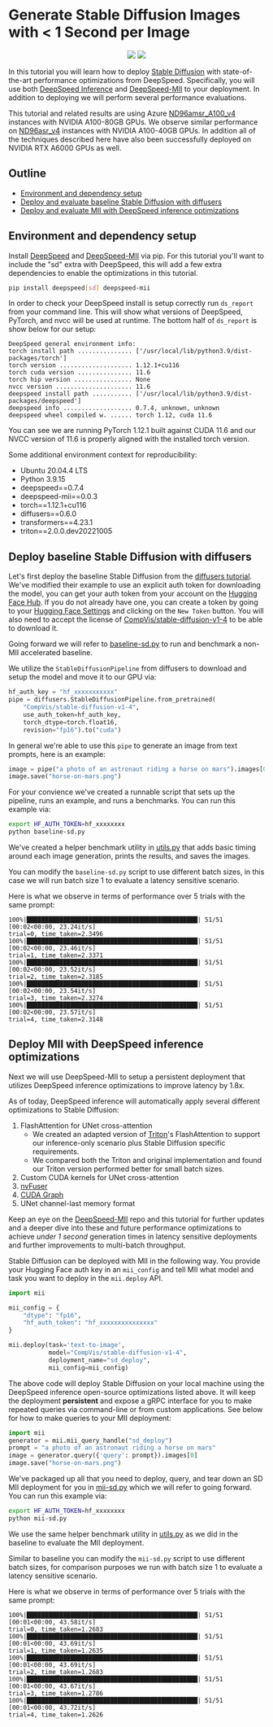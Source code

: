 # Generate Stable Diffusion Images with < 1 Second per Image

<div align="center">
 <img src="../../docs/images/sd-hero.png#gh-light-mode-only">
 <img src="../../docs/images/sd-hero-dark.png#gh-dark-mode-only">
</div>

In this tutorial you will learn how to deploy [Stable Diffusion](https://huggingface.co/CompVis/stable-diffusion-v1-4) with state-of-the-art performance optimizations from DeepSpeed. Specifically, you will use both [DeepSpeed Inference](https://github.com/microsoft/deepspeed) and [DeepSpeed-MII](https://github.com/microsoft/deepspeed-mii) to your deployment. In addition to deploying we will perform several performance evaluations.

This tutorial and related results are using Azure [ND96amsr\_A100\_v4](https://learn.microsoft.com/en-us/azure/virtual-machines/nda100-v4-series) instances with NVIDIA A100-80GB GPUs. We observe similar performance on [ND96asr\_v4](https://learn.microsoft.com/en-us/azure/virtual-machines/nda100-v4-series) instances with NVIDIA A100-40GB GPUs. In addition all of the techniques described here have also been successfully deployed on NVIDIA RTX A6000 GPUs as well.

## Outline
* [Environment and dependency setup](#environment-setup)
* [Deploy and evaluate baseline Stable Diffusion with diffusers](#deploy-baseline-stable-diffusion-with-diffusers)
* [Deploy and evaluate MII with DeepSpeed inference optimizations](#deploy-mii-with-deepspeed-inference-optimizations)

## Environment and dependency setup

Install [DeepSpeed](https://pypi.org/project/deepspeed/) and [DeepSpeed-MII](https://pypi.org/project/mii/) via pip. For this tutorial you'll want to include the "sd" extra with DeepSpeed, this will add a few extra dependencies to enable the optimizations in this tutorial.

```bash
pip install deepspeed[sd] deepspeed-mii
```

In order to check your DeepSpeed install is setup correctly run `ds_report` from your command line. This will show what versions of DeepSpeed, PyTorch, and nvcc will be used at runtime. The bottom half of `ds_report` is show below for our setup:

```
DeepSpeed general environment info:
torch install path ............... ['/usr/local/lib/python3.9/dist-packages/torch']
torch version .................... 1.12.1+cu116
torch cuda version ............... 11.6
torch hip version ................ None
nvcc version ..................... 11.6
deepspeed install path ........... ['/usr/local/lib/python3.9/dist-packages/deepspeed']
deepspeed info ................... 0.7.4, unknown, unknown
deepspeed wheel compiled w. ...... torch 1.12, cuda 11.6
```

You can see we are running PyTorch 1.12.1 built against CUDA 11.6 and our NVCC version of 11.6 is properly aligned with the installed torch version.

Some additional environment context for reproducibility:
* Ubuntu 20.04.4 LTS
* Python 3.9.15
* deepspeed==0.7.4
* deepspeed-mii==0.0.3
* torch==1.12.1+cu116
* diffusers==0.6.0
* transformers==4.23.1
* triton==2.0.0.dev20221005

## Deploy baseline Stable Diffusion with diffusers

Let's first deploy the baseline Stable Diffusion from the [diffusers tutorial](https://github.com/huggingface/diffusers#text-to-image-generation-with-stable-diffusion). We've modified their example to use an explicit auth token for downloading the model, you can get your auth token from your account on the [Hugging Face Hub](https://huggingface.co/settings/tokens). If you do not already have one, you can create a token by going to your [Hugging Face Settings](https://huggingface.co/settings/tokens) and clicking on the `New Token` button. You will also need to accept the license of [CompVis/stable-diffusion-v1-4](https://huggingface.co/CompVis/stable-diffusion-v1-4) to be able to download it.

Going forward we will refer to [baseline-sd.py]() to run and benchmark a non-MII accelerated baseline.

We utilize the `StableDiffusionPipeline` from diffusers to download and setup the model and move it to our GPU via:

```python
hf_auth_key = "hf_xxxxxxxxxxx"
pipe = diffusers.StableDiffusionPipeline.from_pretrained(
    "CompVis/stable-diffusion-v1-4",
    use_auth_token=hf_auth_key,
    torch_dtype=torch.float16,
    revision="fp16").to("cuda")
```

In general we're able to use this `pipe` to generate an image from text prompts, here is an example:

```python
image = pipe("a photo of an astronaut riding a horse on mars").images[0]
image.save("horse-on-mars.png")
```

For your convience we've created a runnable script that sets up the pipeline, runs an example, and runs a benchmarks. You can run this example via:

```bash
export HF_AUTH_TOKEN=hf_xxxxxxxx
python baseline-sd.py
```

We've created a helper benchmark utility in [utils.py]() that adds basic timing around each image generation, prints the results, and saves the images.

You can modify the `baseline-sd.py` script to use different batch sizes, in this case we will run batch size 1 to evaluate a latency sensitive scenario.

Here is what we observe in terms of performance over 5 trials with the same prompt:

```
100%|███████████████████████████████████████████████| 51/51 [00:02<00:00, 23.24it/s]
trial=0, time_taken=2.3496
100%|███████████████████████████████████████████████| 51/51 [00:02<00:00, 23.46it/s]
trial=1, time_taken=2.3371
100%|███████████████████████████████████████████████| 51/51 [00:02<00:00, 23.52it/s]
trial=2, time_taken=2.3185
100%|███████████████████████████████████████████████| 51/51 [00:02<00:00, 23.54it/s]
trial=3, time_taken=2.3274
100%|███████████████████████████████████████████████| 51/51 [00:02<00:00, 23.57it/s]
trial=4, time_taken=2.3148
```

## Deploy MII with DeepSpeed inference optimizations

Next we will use DeepSpeed-MII to setup a persistent deployment that utilizes DeepSpeed inference optimizations to improve latency by 1.8x.

As of today, DeepSpeed inference will automatically apply several different optimizations to Stable Diffusion:

1. FlashAttention for UNet cross-attention
    * We created an adapted version of [Triton](https://github.com/openai/triton)'s FlashAttention to support our inference-only scenario plus Stable Diffusion specific requirements.
    * We compared both the Triton and original implementation and found our Triton version performed better for small batch sizes.
2. Custom CUDA kernels for UNet cross-attention
3. [nvFuser](https://pytorch.org/blog/introducing-nvfuser-a-deep-learning-compiler-for-pytorch/)
4. [CUDA Graph](https://developer.nvidia.com/blog/cuda-graphs/)
5. UNet channel-last memory format

Keep an eye on the [DeepSpeed-MII](https://github.com/microsoft/deepspeed-mii) repo and this tutorial for further updates and a deeper dive into these and future performance optimizations to achieve *under 1 second* generation times in latency sensitive deployments and further improvements to multi-batch throughput.

Stable Diffusion can be deployed with MII in the following way. You provide your Hugging Face auth key in an `mii_config` and tell MII what model and task you want to deploy in the `mii.deploy` API.

```python
import mii

mii_config = {
    "dtype": "fp16",
    "hf_auth_token": "hf_xxxxxxxxxxxxxxx"
}

mii.deploy(task='text-to-image',
           model="CompVis/stable-diffusion-v1-4",
           deployment_name="sd_deploy",
           mii_config=mii_config)
```

The above code will deploy Stable Diffusion on your local machine using the DeepSpeed inference open-source optimizations listed above. It will keep the deployment **persistent** and expose a gRPC interface for you to make repeated queries via command-line or from custom applications. See below for how to make queries to your MII deployment:

```python
import mii
generator = mii.mii_query_handle("sd_deploy")
prompt = "a photo of an astronaut riding a horse on mars"
image = generator.query({'query': prompt}).images[0]
image.save("horse-on-mars.png")
```

We've packaged up all that you need to deploy, query, and tear down an SD MII deployment for you in [mii-sd.py]() which we will refer to going forward. You can run this example via:

```bash
export HF_AUTH_TOKEN=hf_xxxxxxxx
python mii-sd.py
```

We use the same helper benchmark utility in [utils.py]() as we did in the baseline to evaluate the MII deployment.

Similar to baseline you can modify the `mii-sd.py` script to use different batch sizes, for comparison purposes we run with batch size 1 to evaluate a latency sensitive scenario.

Here is what we observe in terms of performance over 5 trials with the same prompt:

```
100%|███████████████████████████████████████████████| 51/51 [00:01<00:00, 43.58it/s]
trial=0, time_taken=1.2683
100%|███████████████████████████████████████████████| 51/51 [00:01<00:00, 43.69it/s]
trial=1, time_taken=1.2635
100%|███████████████████████████████████████████████| 51/51 [00:01<00:00, 43.69it/s]
trial=2, time_taken=1.2683
100%|███████████████████████████████████████████████| 51/51 [00:01<00:00, 43.67it/s]
trial=3, time_taken=1.2786
100%|███████████████████████████████████████████████| 51/51 [00:01<00:00, 43.72it/s]
trial=4, time_taken=1.2626
```
